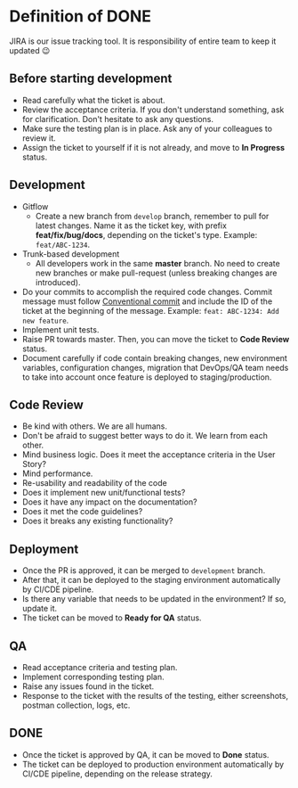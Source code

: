 # Definition of DONE

JIRA is our issue tracking tool. It is responsibility of entire team to keep it
updated :wink:

## Before starting development

- Read carefully what the ticket is about.
- Review the acceptance criteria. If you don't understand something, ask for
  clarification. Don't hesitate to ask any questions.
- Make sure the testing plan is in place. Ask any of your colleagues to review
  it.
- Assign the ticket to yourself if it is not already, and move to **In
  Progress** status.

## Development

- Gitflow
  - Create a new branch from `develop` branch, remember to pull for latest
    changes. Name it as the ticket key, with prefix **feat/fix/bug/docs**,
    depending on the ticket's type. Example: `feat/ABC-1234`.
- Trunk-based development
  - All developers work in the same **master** branch. No need to create new
    branches or make pull-request (unless breaking changes are introduced).
- Do your commits to accomplish the required code changes. Commit message must
  follow [Conventional commit](https://www.conventionalcommits.org/en/v1.0.0/)
  and include the ID of the ticket at the beginning of the message. Example:
  `feat: ABC-1234: Add new feature`.
- Implement unit tests.
- Raise PR towards master. Then, you can move the ticket to **Code Review**
  status.
- Document carefully if code contain breaking changes, new environment
  variables, configuration changes, migration that DevOps/QA team needs to take
  into account once feature is deployed to staging/production.

## Code Review

- Be kind with others. We are all humans.
- Don't be afraid to suggest better ways to do it. We learn from each other.
- Mind business logic. Does it meet the acceptance criteria in the User Story?
- Mind performance.
- Re-usability and readability of the code
- Does it implement new unit/functional tests?
- Does it have any impact on the documentation?
- Does it met the code guidelines?
- Does it breaks any existing functionality?

## Deployment

- Once the PR is approved, it can be merged to `development` branch.
- After that, it can be deployed to the staging environment automatically by
  CI/CDE pipeline.
- Is there any variable that needs to be updated in the environment? If so,
  update it.
- The ticket can be moved to **Ready for QA** status.

## QA

- Read acceptance criteria and testing plan.
- Implement corresponding testing plan.
- Raise any issues found in the ticket.
- Response to the ticket with the results of the testing, either screenshots,
  postman collection, logs, etc.

## DONE

- Once the ticket is approved by QA, it can be moved to **Done** status.
- The ticket can be deployed to production environment automatically by CI/CDE
  pipeline, depending on the release strategy.
